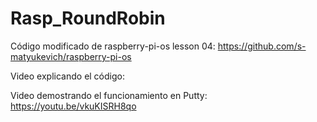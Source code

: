 # Rasp_RoundRobin
Código modificado de raspberry-pi-os lesson 04: https://github.com/s-matyukevich/raspberry-pi-os

Video explicando el código:

Video demostrando el funcionamiento en Putty:
https://youtu.be/vkuKISRH8qo
